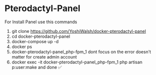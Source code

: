 # Pterodactyl-Panel
For Install Panel
use this commands
1. git clone https://github.com/YoshiWalsh/docker-pterodactyl-panel
2. cd docker-pterodactyl-panel
3. docker-compose up -d
4. docker ps
5. docker-pterodactyl-panel_php-fpm_1
dont focus on the error doesn't matter
for create admin account
6. docker exec -it docker-pterodactyl-panel_php-fpm_1 php artisan p:user:make
and done ✅ 
